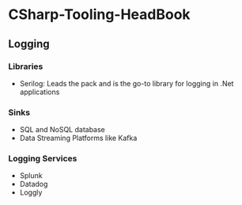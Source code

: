 # CSharp-Tooling-HeadBook

## Logging
### Libraries
- Serilog: Leads the pack and is the go-to library for logging in .Net applications

### Sinks
- SQL and NoSQL database
- Data Streaming Platforms like Kafka

### Logging Services
- Splunk
- Datadog
- Loggly 
